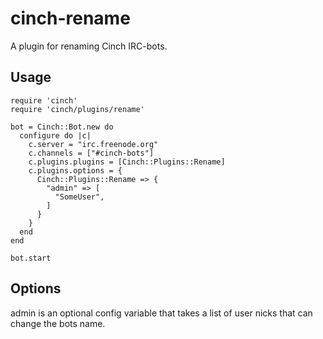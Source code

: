 # cinch-rename

A plugin for renaming Cinch IRC-bots.

## Usage

    require 'cinch'
    require 'cinch/plugins/rename'

    bot = Cinch::Bot.new do
      configure do |c|
        c.server = "irc.freenode.org"
        c.channels = ["#cinch-bots"]
        c.plugins.plugins = [Cinch::Plugins::Rename]
        c.plugins.options = {
          Cinch::Plugins::Rename => {
            "admin" => [
              "SomeUser",
            ]
          }
        }
      end
    end

    bot.start

## Options

admin is an optional config variable that takes a list of user nicks that can change the bots name.
